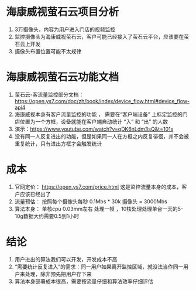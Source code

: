# 海康威视萤石云项目分析

1. 3万摄像头，内容为用户进入门店的视频监控
2. 监控摄像头为海康威视萤石云，客户可能已经接入了萤石云平台，应该要在萤石云上开发
3. 摄像头布置位置可能不太规律

# 海康威视萤石云功能文档

1. 萤石云-客流量监控部分文档：https://open.ys7.com/doc/zh/book/index/device_flow.html#device_flow-api4
2. 海康威视本身有客户流量监控的功能 ， 需要在“客户端设备” 上标定监控的门店位置为一个方框，设备就能在客户端自动统计 “入” 和 “出” 的人数
3. 演示：https://www.youtube.com/watch?v=qDK6nLdm3sQ&t=101s
4. 没有同一人反复进出的功能，但是如果同一人在方框之内反复徘徊，并不会被重复统计，只有进出方框才会触发统计

# 成本

1. 官网定价： https://open.ys7.com/price.html 这是监控流量本身的成本，客户应该已经出了
2. 流量预估： 按照每个摄像头每秒 0.1Mbs * 30k 摄像头 = 3000Mbs
3. 算法本身： 单核cpu 0.03mm左右 处理一帧 ，10核处理处理单台一天的5-10g数据大约需要0.5到1小时

# 结论
1. 用户进出的算法我们可以开发，开发成本不高
2. “需要统计反复进入”的需求：同一用户如果离开监控区域，就没法当作同一用户来处理，除非预先把用户存下来
3. 算法本身部署成本很高，需要按流量仔细和算法效率仔细评估
